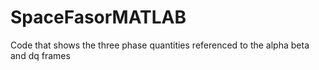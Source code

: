 # SpaceFasorMATLAB

Code that shows the three phase quantities referenced to the alpha beta and dq frames